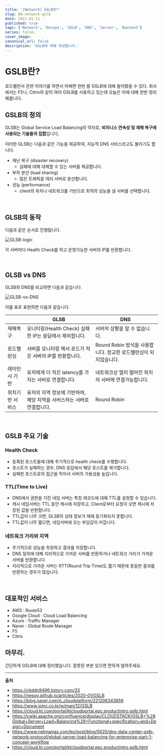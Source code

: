 ```yaml
---
title: '[Network] GSLB란?'
slug: 00-network-gslb
date: 2021-01-11
published: true
tags: ['Network', 'Devops', 'GSLB', 'DNS', 'Server', 'Backend']
series: false,
cover_image:
canonical_url: false
description: 'GSLB에 대해 작성합니다.'
---
```


# GSLB란?

로드밸런서 관련 이야기를 하면서 어쩌면 한번 쯤 GSLB에 대해 들어봤을 수 있다. 회사에서는 F5나, Citrix와 같이 여러 GSLB를 사용하고 있는데 오늘은 이에 대해 한번 정리해봅니다.

## GSLB의 정의

GLSB는 Global Service Load Balancing의 약자로, **비지니스 연속성 및 재해 복구에 사용되는 기술들의 집합**입니다,

이러한 GLSB는 다음과 같은 기능을 제공하여, 지능적 DNS 서비스라고도 불리기도 합니다.

- 재난 복구 (disaster recovery)
  - 실패에 대해 대체할 수 있는 서버를 제공합니다.
- 부하 분산 (load sharing)
  - 많은 트래픽을 여러 서버로 분산합니다.
- 성능 (performance)
  - client의 위치나 네트워크를 기반으로 최적의 성능을 낼 서버를 선택합니다.

<br/>

## GLSB의 동작

다음과 같은 순서로 진행됩니다.

![GLSB-logic](https://user-images.githubusercontent.com/42582516/104177144-adcb6300-544b-11eb-8ce7-4cbeef9c7480.png)

각 서버마다 Health Check를 하고 운영가능한 서버의 IP를 반환합니다.

<br/>

## GLSB vs DNS

GLSB와 DNS를 비교하면 다음과 같습니다.

![GLSB-vs-DNS](https://user-images.githubusercontent.com/42582516/104177295-e53a0f80-544b-11eb-8cb4-71d51475305d.png)

이를 표로 표현하면 다음과 같습니다.

|                 | GLSB                                                                   | DNS                                                              |
| --------------- | ---------------------------------------------------------------------- | ---------------------------------------------------------------- |
| 재해복구        | 모니터링(Health Check) 실패한 IP는 응답에서 제외합니다.                | 서버의 상황을 알 수 없습니다.                                    |
| 로드밸런싱      | 서버를 모니터링 해서 로드가 적은 서버의 IP를 반환합니다.               | Round Robin 방식을 사용합니다. 정교한 로드밸런싱이 되지않습니다. |
| 레이턴시 기반   | 유저에게 더 적은 latency를 가지는 서버로 연결합니다.                   | 네트워크상 멀리 떨어진 위치의 서버에 연결가능합니다.             |
| 위치기반 서비스 | 유저의 지역 정보에 기반하여, 해당 지역을 서버스하는 서버로 연결합니다. | Round Robin                                                      |

<br/>

## GSLB 주요 기술

### Health Check

- 등록된 호스트들에 대해 주기적으로 health check를 수행합니다.
- 호스트가 실패하는 경우, DNS 응답에서 해당 호스트를 제거합니다.
- 실패한 호스트로의 접근을 막아서 서버의 가용성을 높입니다.

### TTL(Time to Live)

- DNS에서 권한을 가진 네임 서버는 특정 레코드에 대해 TTL를 설정할 수 있습니다.
- 캐시 네임서버는 TTL 동안 캐시에 저장하고, Client로부터 요청이 오면 캐시에 저장된 값을 반환합니다.
- TTL값이 너무 크면, GLSB의 상태 정보가 제때 동기화되지 못합니다.
- TTL값이 너무 짧으면, 네임서버에 오는 부담감이 커집니다.

### 네트워크 거리와 지역

- 주기적으로 성능을 측정하고 결과를 저장합니다.
- DNS 질의에 대해 지리적으로 가까운 서버를 반환하거나 네트워크 거리가 가까운 서버를 반환합니다.
- 지리적으로 가까운 서버는 RTT(Round Trip Time)도 짧기 때문에 동일한 결과를 반환하는 경우가 많습니다.

<br/>

## 대표적인 서비스

- AWS : Route53
- Google Cloud : Cloud Load Balancing
- Azure : Traffic Manager
- Naver : Global Route Manager
- F5
- Citrix

## 마무리.

간단하게 GSLB에 대해 정리했습니다. 잘못된 부분 있으면 편하게 알려주세요.

---

**출처**

- https://ckddn9496.tistory.com/33
- https://nesoy.github.io/articles/2020-01/GSLB
- https://blog.naver.com/n_cloudplatform/221206343859
- https://www.joinc.co.kr/w/man/12/GSLB
- https://cloud.kt.com/portal/ktcloudportal.epc.productintro.gslb.html
- https://cwiki.apache.org/confluence/display/CLOUDSTACK/GSLB+%28Global+Server+Load+Balancing%29+Functional+specification+and+Design+Document
- https://www.netmanias.com/ko/post/blog/5620/dns-data-center-gslb-network-protocol/global-server-load-balancing-for-enterprise-part-1-concept-workflow
- https://cloud.kt.com/portal/ktcloudportal.epc.productintro.gslb.html

